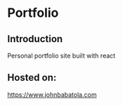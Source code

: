# Portfolio

## Introduction
Personal portfolio site built with react

## Hosted on:
https://www.johnbabatola.com
